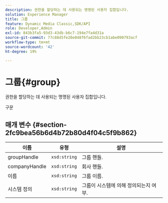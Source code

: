 ```yaml
---
description: 권한을 할당하는 데 사용되는 명명된 사용자 집합입니다.
solution: Experience Manager
title: 그룹
feature: Dynamic Media Classic,SDK/API
role: Developer,Admin
exl-id: 843b3fa5-93d3-43db-b6c7-194e7fa4d31a
source-git-commit: 77c88d5fe20e048f6fad2bb23cb1abe090793acf
workflow-type: tm+mt
source-wordcount: '42'
ht-degree: 19%

---
```


# 그룹{#group}

권한을 할당하는 데 사용되는 명명된 사용자 집합입니다.

구문

## 매개 변수 {#section-2fc9bea56b6d4b72b80d4f04c5f9b862}

| 이름 | 유형 | 설명 |
|---|---|---|
| groupHandle | `xsd:string` | 그룹 핸들. |
| companyHandle | `xsd:string` | 회사 핸들. |
| 이름 | `xsd:string` | 그룹 이름. |
| 시스템 정의 | `xsd:string` | 그룹이 시스템에 의해 정의되는지 여부. |
